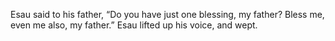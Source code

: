 Esau said to his father, “Do you have just one blessing, my father? Bless me, even me also, my father.” Esau lifted up his voice, and wept.